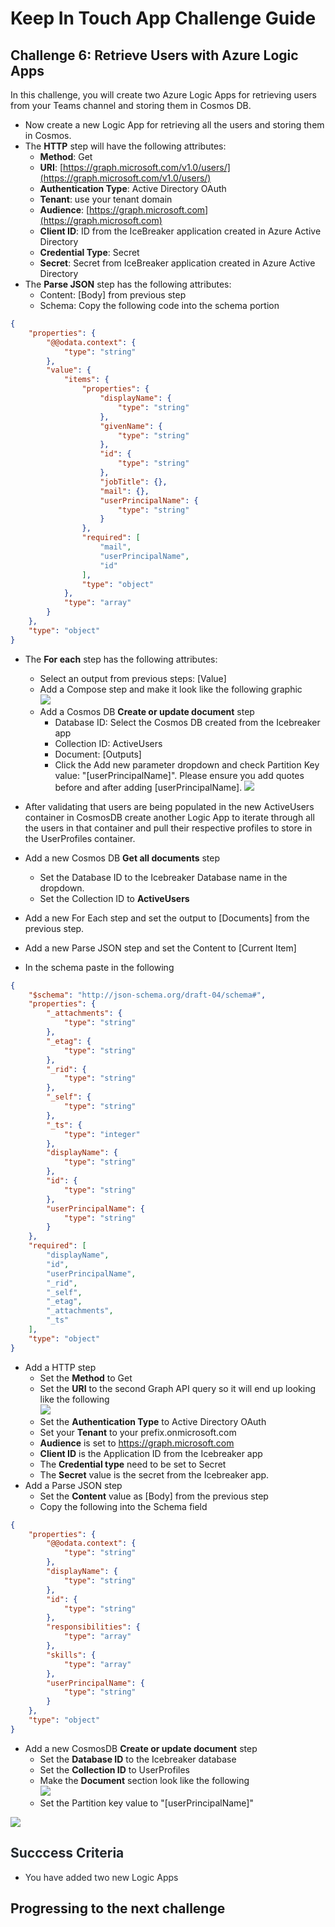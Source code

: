 # Keep In Touch App Challenge Guide

## Challenge 6: Retrieve Users with Azure Logic Apps

In this challenge, you will create two Azure Logic Apps for retrieving users from your Teams channel and storing them in Cosmos DB.

* Now create a new Logic App for retrieving all the users and storing them in Cosmos. 
* The **HTTP** step will have the following attributes:
    * **Method**: Get
    * **URI**: [https://graph.microsoft.com/v1.0/users/](https://graph.microsoft.com/v1.0/users/)
    * **Authentication Type**: Active Directory OAuth
    * **Tenant**: use your tenant domain
    * **Audience**: [https://graph.microsoft.com](https://graph.microsoft.com)
    * **Client ID**: ID from the IceBreaker application created in Azure Active Directory
    * **Credential Type**: Secret
    * **Secret**: Secret from IceBreaker application created in Azure Active Directory
* The **Parse JSON** step has the following attributes:
    * Content: [Body] from previous step
    * Schema: Copy the following code into the schema portion
```json
{
    "properties": {
        "@@odata.context": {
            "type": "string"
        },
        "value": {
            "items": {
                "properties": {
                    "displayName": {
                        "type": "string"
                    },
                    "givenName": {
                        "type": "string"
                    },
                    "id": {
                        "type": "string"
                    },
                    "jobTitle": {},
                    "mail": {},
                    "userPrincipalName": {
                        "type": "string"
                    }
                },
                "required": [
                    "mail",
                    "userPrincipalName",
                    "id"
                ],
                "type": "object"
            },
            "type": "array"
        }
    },
    "type": "object"
}
```
        

* The **For each** step has the following attributes:
    * Select an output from previous steps: [Value]  
    * Add a Compose step and make it look like the following graphic   
    ![](images/compose-step1.png)  
    * Add a Cosmos DB **Create or update document** step
        * Database ID: Select the Cosmos DB created from the Icebreaker app
        * Collection ID: ActiveUsers
        * Document: [Outputs]
        * Click the Add new parameter dropdown and check Partition Key value: "[userPrincipalName]". Please ensure you add quotes before and after adding [userPrincipalName].
![](images/logicapp1.png)

* After validating that users are being populated in the new ActiveUsers container in CosmosDB create another Logic App to iterate through all the users in that container and pull their respective profiles to store in the UserProfiles container.
* Add a new Cosmos DB **Get all documents** step  
    * Set the Database ID to the Icebreaker Database name in the dropdown.
    * Set the Collection ID to **ActiveUsers**  
* Add a new For Each step and set the output to [Documents] from the previous step.
* Add a new Parse JSON step and set the Content to [Current Item]
* In the schema paste in the following
```json
{
    "$schema": "http://json-schema.org/draft-04/schema#",
    "properties": {
        "_attachments": {
            "type": "string"
        },
        "_etag": {
            "type": "string"
        },
        "_rid": {
            "type": "string"
        },
        "_self": {
            "type": "string"
        },
        "_ts": {
            "type": "integer"
        },
        "displayName": {
            "type": "string"
        },
        "id": {
            "type": "string"
        },
        "userPrincipalName": {
            "type": "string"
        }
    },
    "required": [
        "displayName",
        "id",
        "userPrincipalName",
        "_rid",
        "_self",
        "_etag",
        "_attachments",
        "_ts"
    ],
    "type": "object"
}
```
* Add a HTTP step  
    * Set the **Method** to Get
    * Set the **URI** to the second Graph API query so it will end up looking like the following  
    ![](images/graphGetMetadata.png)   
    * Set the **Authentication Type** to Active Directory OAuth
    * Set your **Tenant** to your prefix.onmicrosoft.com
    * **Audience** is set to https://graph.microsoft.com  
    * **Client ID** is the Application ID from the Icebreaker app
    * The **Credential type** need to be set to Secret
    * The **Secret** value is the secret from the Icebreaker app.  
* Add a Parse JSON step
    * Set the **Content** value as [Body] from the previous step
    * Copy the following into the Schema field  
```json
{
    "properties": {
        "@@odata.context": {
            "type": "string"
        },
        "displayName": {
            "type": "string"
        },
        "id": {
            "type": "string"
        },
        "responsibilities": {
            "type": "array"
        },
        "skills": {
            "type": "array"
        },
        "userPrincipalName": {
            "type": "string"
        }
    },
    "type": "object"
}
```  
* Add a new CosmosDB **Create or update document** step  
    * Set the **Database ID** to the Icebreaker database
    * Set the **Collection ID** to UserProfiles
    * Make the **Document** section look like the following  
    ![](images/getmetadata-create.png)  
    * Set the Partition key value to "[userPrincipalName]"  
    
    

    
      
![](images/NewLogicApp2.png)


## <span class="colour" style="color: rgb(36, 41, 46);">Succcess Criteria</span>

* <span class="colour" style="color: rgb(36, 41, 46);">You have added two new Logic Apps</span>

## Progressing to the next challenge
